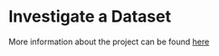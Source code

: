 # Investigate a Dataset

More information about the project can be found [here](https://github.com/MrIzzat/Investigating-the-TMDb-Movie-Dataset)

